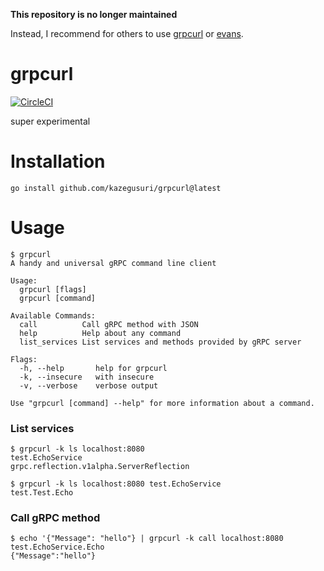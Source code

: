 **This repository is no longer maintained**

Instead, I recommend for others to use [grpcurl](https://github.com/fullstorydev/grpcurl) or [evans](https://github.com/ktr0731/evans).

# grpcurl

[![CircleCI](https://circleci.com/gh/kazegusuri/grpcurl.svg?style=svg)](https://circleci.com/gh/kazegusuri/grpcurl)

super experimental

# Installation

```
go install github.com/kazegusuri/grpcurl@latest
```

# Usage

```
$ grpcurl
A handy and universal gRPC command line client

Usage:
  grpcurl [flags]
  grpcurl [command]

Available Commands:
  call          Call gRPC method with JSON
  help          Help about any command
  list_services List services and methods provided by gRPC server

Flags:
  -h, --help       help for grpcurl
  -k, --insecure   with insecure
  -v, --verbose    verbose output

Use "grpcurl [command] --help" for more information about a command.
```

### List services

```
$ grpcurl -k ls localhost:8080
test.EchoService
grpc.reflection.v1alpha.ServerReflection

$ grpcurl -k ls localhost:8080 test.EchoService
test.Test.Echo
```

### Call gRPC method

```
$ echo '{"Message": "hello"} | grpcurl -k call localhost:8080 test.EchoService.Echo
{"Message":"hello"}
```
